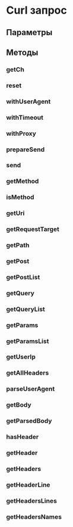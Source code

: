 # Curl запрос

## Параметры

## Методы

### getCh

### reset

### withUserAgent

### withTimeout

### withProxy

### prepareSend

### send


### getMethod

### isMethod

### getUri

### getRequestTarget

### getPath

### getPost

### getPostList

### getQuery

### getQueryList

### getParams

### getParamsList

### getUserIp

### getAllHeaders

### parseUserAgent

### getBody

### getParsedBody



### hasHeader

### getHeader

### getHeaders

### getHeaderLine

### getHeadersLines

### getHeadersNames

